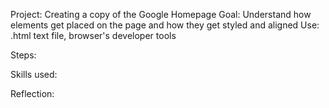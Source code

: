 Project: Creating a copy of the Google Homepage 
Goal: Understand how elements get placed on the page and how they get styled and aligned
Use: .html text file, browser's developer tools

Steps:


Skills used:

Reflection: